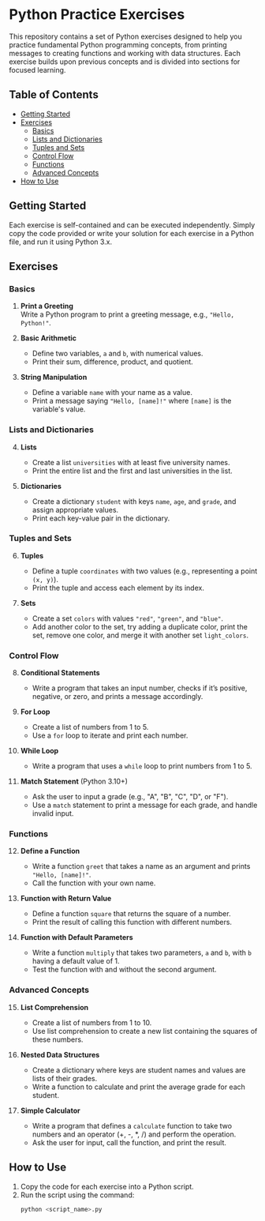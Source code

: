 # Python Practice Exercises

This repository contains a set of Python exercises designed to help you practice fundamental Python programming concepts, from printing messages to creating functions and working with data structures. Each exercise builds upon previous concepts and is divided into sections for focused learning.

## Table of Contents

- [Getting Started](#getting-started)
- [Exercises](#exercises)
  - [Basics](#basics)
  - [Lists and Dictionaries](#lists-and-dictionaries)
  - [Tuples and Sets](#tuples-and-sets)
  - [Control Flow](#control-flow)
  - [Functions](#functions)
  - [Advanced Concepts](#advanced-concepts)
- [How to Use](#how-to-use)

## Getting Started

Each exercise is self-contained and can be executed independently. Simply copy the code provided or write your solution for each exercise in a Python file, and run it using Python 3.x.

## Exercises

### Basics

1. **Print a Greeting**  
   Write a Python program to print a greeting message, e.g., `"Hello, Python!"`.

2. **Basic Arithmetic**  
   - Define two variables, `a` and `b`, with numerical values.
   - Print their sum, difference, product, and quotient.

3. **String Manipulation**  
   - Define a variable `name` with your name as a value.
   - Print a message saying `"Hello, [name]!"` where `[name]` is the variable's value.

### Lists and Dictionaries

4. **Lists**  
   - Create a list `universities` with at least five university names.
   - Print the entire list and the first and last universities in the list.

5. **Dictionaries**  
   - Create a dictionary `student` with keys `name`, `age`, and `grade`, and assign appropriate values.
   - Print each key-value pair in the dictionary.

### Tuples and Sets

6. **Tuples**  
   - Define a tuple `coordinates` with two values (e.g., representing a point `(x, y)`).
   - Print the tuple and access each element by its index.

7. **Sets**  
   - Create a set `colors` with values `"red"`, `"green"`, and `"blue"`.
   - Add another color to the set, try adding a duplicate color, print the set, remove one color, and merge it with another set `light_colors`.

### Control Flow

8. **Conditional Statements**  
   - Write a program that takes an input number, checks if it’s positive, negative, or zero, and prints a message accordingly.

9. **For Loop**  
   - Create a list of numbers from 1 to 5.
   - Use a `for` loop to iterate and print each number.

10. **While Loop**  
    - Write a program that uses a `while` loop to print numbers from 1 to 5.

11. **Match Statement** (Python 3.10+)
    - Ask the user to input a grade (e.g., "A", "B", "C", "D", or "F").
    - Use a `match` statement to print a message for each grade, and handle invalid input.

### Functions

12. **Define a Function**  
    - Write a function `greet` that takes a name as an argument and prints `"Hello, [name]!"`.
    - Call the function with your own name.

13. **Function with Return Value**  
    - Define a function `square` that returns the square of a number.
    - Print the result of calling this function with different numbers.

14. **Function with Default Parameters**  
    - Write a function `multiply` that takes two parameters, `a` and `b`, with `b` having a default value of 1.
    - Test the function with and without the second argument.

### Advanced Concepts

15. **List Comprehension**  
    - Create a list of numbers from 1 to 10.
    - Use list comprehension to create a new list containing the squares of these numbers.

16. **Nested Data Structures**  
    - Create a dictionary where keys are student names and values are lists of their grades.
    - Write a function to calculate and print the average grade for each student.

17. **Simple Calculator**  
    - Write a program that defines a `calculate` function to take two numbers and an operator (+, -, *, /) and perform the operation.
    - Ask the user for input, call the function, and print the result.

## How to Use

1. Copy the code for each exercise into a Python script.
2. Run the script using the command:  
   ```bash
   python <script_name>.py

